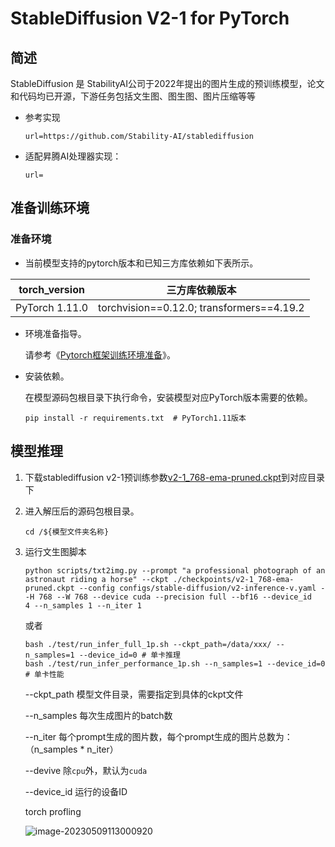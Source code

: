 # StableDiffusion V2-1 for PyTorch

## 简述

StableDiffusion 是 StabilityAI公司于2022年提出的图片生成的预训练模型，论文和代码均已开源，下游任务包括文生图、图生图、图片压缩等等

- 参考实现

  ```shell
  url=https://github.com/Stability-AI/stablediffusion
  ```

- 适配昇腾AI处理器实现：

  ```shell
  url=
  ```

## 准备训练环境

### 准备环境

- 当前模型支持的pytorch版本和已知三方库依赖如下表所示。

| torch_version  | 三方库依赖版本                            |
| -------------- | ----------------------------------------- |
| PyTorch 1.11.0 | torchvision==0.12.0; transformers==4.19.2 |

- 环境准备指导。

  请参考《[Pytorch框架训练环境准备](https://gitee.com/link?target=https%3A%2F%2Fwww.hiascend.com%2Fdocument%2Fdetail%2Fzh%2FModelZoo%2Fpytorchframework%2Fptes)》。

- 安装依赖。

  在模型源码包根目录下执行命令，安装模型对应PyTorch版本需要的依赖。

  ```
  pip install -r requirements.txt  # PyTorch1.11版本
  ```



## 模型推理



1. 下载stablediffusion v2-1预训练参数[v2-1_768-ema-pruned.ckpt](https://huggingface.co/stabilityai/stable-diffusion-2-1/tree/main)到对应目录下

2. 进入解压后的源码包根目录。

   ```
   cd /${模型文件夹名称}
   ```

3. 运行文生图脚本

   ```shell
   python scripts/txt2img.py --prompt "a professional photograph of an astronaut riding a horse" --ckpt ./checkpoints/v2-1_768-ema-pruned.ckpt --config configs/stable-diffusion/v2-inference-v.yaml --H 768 --W 768 --device cuda --precision full --bf16 --device_id
   4 --n_samples 1 --n_iter 1
   ```

   或者

   ```shell
   bash ./test/run_infer_full_1p.sh --ckpt_path=/data/xxx/ --n_samples=1 --device_id=0 # 单卡推理
   bash ./test/run_infer_performance_1p.sh --n_samples=1 --device_id=0  # 单卡性能
   ```

   --ckpt_path 模型文件目录，需要指定到具体的ckpt文件

   --n_samples 每次生成图片的batch数

   --n_iter 每个prompt生成的图片数，每个prompt生成的图片总数为：（n_samples * n_iter）

   --devive 除`cpu`外，默认为`cuda`

   --device_id 运行的设备ID

   

   

   torch profling

   ![image-20230509113000920](C:\Users\admin\AppData\Roaming\Typora\typora-user-images\image-20230509113000920.png)

   

   



